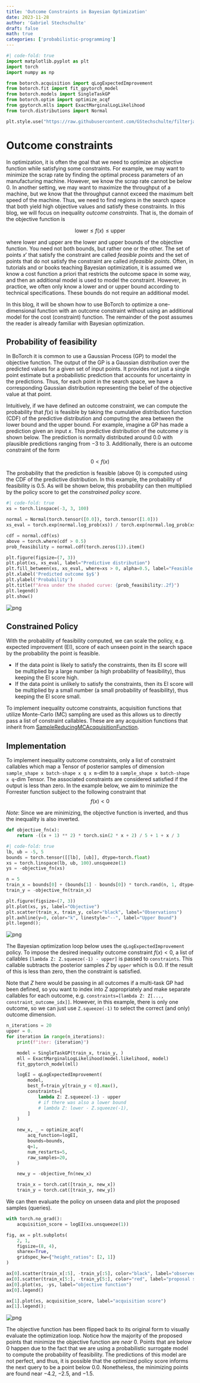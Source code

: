 ```yaml
---
title: 'Outcome Constraints in Bayesian Optimization'
date: 2023-11-28
author: 'Gabriel Stechschulte'
draft: false
math: true
categories: ['probabilistic-programming']
---
```


<!--eofm-->


```python
#| code-fold: true
import matplotlib.pyplot as plt
import torch
import numpy as np

from botorch.acquisition import qLogExpectedImprovement
from botorch.fit import fit_gpytorch_model
from botorch.models import SingleTaskGP
from botorch.optim import optimize_acqf
from gpytorch.mlls import ExactMarginalLogLikelihood
from torch.distributions import Normal

plt.style.use("https://raw.githubusercontent.com/GStechschulte/filterjax/main/docs/styles.mplstyle")
```

# Outcome constraints

In optimization, it is often the goal that we need to optimize an objective function while satisfying some constraints. For example, we may want to minimize the scrap rate by finding the optimal process parameters of an manufacturing machine. However, we know the scrap rate cannot be below 0. In another setting, we may want to maximize the throughput of a machine, but we know that the throughput cannot exceed the maximum belt speed of the machine. Thus, we need to find regions in the search space that both yield high objective values and satisfy these constraints. In this blog, we will focus on inequality _outcome constraints_. That is, the domain of the objective function is

$$\text{lower} \le f(x) \le \text{upper}$$

where $\text{lower}$ and $\text{upper}$ are the lower and upper bounds of the objective function. You need not both bounds, but rather one or the other. The set of points $x'$ that satisfy the constraint are called _feasible points_ and the set of points that do not satisfy the constraint are called _infeasible points_. Often, in tutorials and or books teaching Bayesian optimization, it is assumed we know a cost function a priori that restricts the outcome space in some way, and then an additional model is used to model the constraint. However, in practice, we often only know a lower and or upper bound according to technical specifications. These bounds do not require an additional model.

In this blog, it will be shown how to use BoTorch to optimize a one-dimensional function with an outcome constraint without using an additional model for the cost (constraint) function. The remainder of the post assumes the reader is already familiar with Bayesian optimization.

## Probability of feasibility

In BoTorch it is common to use a Gaussian Process (GP) to model the objective function. The output of the GP is a Gaussian distribution over the predicted values for a given set of input points. It provides not just a single point estimate but a probabilistic prediction that accounts for uncertainty in the predictions. Thus, for each point in the search space, we have a corresponding Gaussian distribution representing the belief of the objective value at that point.

Intuitively, if we have defined an outcome constraint, we can compute the probability that $f(x)$ is feasible by taking the cumulative distribution function (CDF) of the predictive distribution and computing the area between the lower bound and the upper bound. For example, imagine a GP has made a prediction given an input $x$. This predictive distribution of the outcome $y$ is shown below. The prediction is normally distributed around $0.0$ with plausible predictions ranging from $-3$ to $3$. Additionally, there is an outcome constraint of the form

$$0 < f(x)$$

The probability that the prediction is feasible (above $0$) is computed using the CDF of the predictive distribution. In this example, the probability of feasibility is $0.5$. As will be shown below, this probability can then multiplied by the policy score to get the _constrained policy score_.


```python
#| code-fold: true
xs = torch.linspace(-3, 3, 100)

normal = Normal(torch.tensor([0.0]), torch.tensor([1.0]))
xs_eval = torch.exp(normal.log_prob(xs)) / torch.exp(normal.log_prob(xs)).sum()

cdf = normal.cdf(xs)
above = torch.where(cdf > 0.5)
prob_feasibility = normal.cdf(torch.zeros(1)).item()

plt.figure(figsize=(7, 3))
plt.plot(xs, xs_eval, label="Predictive distribution")
plt.fill_between(xs, xs_eval, where=xs > 0, alpha=0.5, label="Feasible region")
plt.xlabel('Predicted outcome $y$')
plt.ylabel('Probability')
plt.title(f"Area under the shaded curve: {prob_feasibility:.2f}")
plt.legend()
plt.show()

```



![png](2023-11-28-constrained-bayesopt_files/2023-11-28-constrained-bayesopt_4_0.png)



## Constrained Policy

With the probability of feasibility computed, we can scale the policy, e.g. expected improvement (EI), score of each unseen point in the search space by the probability the point is feasible.

- If the data point is likely to satisfy the constraints, then its EI score will be multiplied by a large number (a high probability of feasibility), thus keeping the EI score high.
- If the data point is unlikely to satisfy the constraints, then its EI score will be multiplied by a small number (a small probability of feasibility), thus keeping the EI score small.

To implement inequality outcome constraints, acquisition functions that utilize Monte-Carlo (MC) sampling are used as this allows us to directly pass a list of constraint callables. These are any acquisition functions that inherit from [SampleReducingMCAcqquisitionFunction](https://github.com/pytorch/botorch/blob/c14808f7a1ce28fdb0e7158e47330b1006687682/botorch/acquisition/monte_carlo.py#L145).

## Implementation

To implement inequality outcome constraints, only a list of constraint callables which map a Tensor of posterior samples of dimension `sample_shape x batch-shape x q x m`-dim to a `sample_shape x batch-shape x q`-dim Tensor. The associated constraints are considered satisfied if the output is less than zero. In the example below, we aim to minimize the Forrester function subject to the following constraint that
$$f(x) < 0$$

_Note_: Since we are minimizing, the objective function is inverted, and thus the inequality is also inverted.


```python
def objective_fn(x):
    return -((x + 1) ** 2) * torch.sin(2 * x + 2) / 5 + 1 + x / 3
```


```python
#| code-fold: true
lb, ub = -5, 5
bounds = torch.tensor([[lb], [ub]], dtype=torch.float)
xs = torch.linspace(lb, ub, 100).unsqueeze(1)
ys = -objective_fn(xs)

n = 5
train_x = bounds[0] + (bounds[1] - bounds[0]) * torch.rand(n, 1, dtype=torch.double)
train_y = -objective_fn(train_x)

plt.figure(figsize=(7, 3))
plt.plot(xs, ys, label="Objective")
plt.scatter(train_x, train_y, color="black", label="Observations")
plt.axhline(y=0, color="k", linestyle="--", label="Upper Bound")
plt.legend();
```



![png](2023-11-28-constrained-bayesopt_files/2023-11-28-constrained-bayesopt_8_0.png)



The Bayesian optimization loop below uses the `qLogExpectedImprovement` policy. To impose the desired inequality outcome constraint $f(x) < 0$, a list of callables `[lambda Z: Z.squeeze(-1) - upper]` is passed to `constraints`. This callable subtracts the posterior samples $Z$ by `upper` which is $0.0$. If the result of this is less than zero, then the constraint is satisfied.

Note that $Z$ here would be passing in all outcomes if a multi-task GP had been defined, so you want to index into $Z$ appropriately and make separate callables for each outcome, e.g.  `constraints=[lambda Z: Z[..., constraint_outcome_idx]]`. However, in this example, there is only one outcome, so we can just use `Z.squeeze(-1)` to select the correct (and only) outcome dimension.


```python
n_iterations = 20
upper = 0.
for iteration in range(n_iterations):
    print(f"iter: {iteration}")

    model = SingleTaskGP(train_x, train_y, )
    mll = ExactMarginalLogLikelihood(model.likelihood, model)
    fit_gpytorch_model(mll)

    logEI = qLogExpectedImprovement(
        model,
        best_f=train_y[train_y < 0].max(),
        constraints=[
            lambda Z: Z.squeeze(-1) - upper
            # if there was also a lower bound
            # lambda Z: lower - Z.squeeze(-1),
        ]
    )

    new_x, _ = optimize_acqf(
        acq_function=logEI,
        bounds=bounds,
        q=1,
        num_restarts=5,
        raw_samples=20,
    )

    new_y = -objective_fn(new_x)

    train_x = torch.cat([train_x, new_x])
    train_y = torch.cat([train_y, new_y])
```

We can then evaluate the policy on unseen data and plot the proposed samples (queries).


```python
with torch.no_grad():
    acquisition_score = logEI(xs.unsqueeze(1))
```


```python
fig, ax = plt.subplots(
    2, 1,
    figsize=(8, 4),
    sharex=True,
    gridspec_kw={"height_ratios": [2, 1]}
)

ax[0].scatter(train_x[:5], -train_y[:5], color="black", label="observed samples")
ax[0].scatter(train_x[5:], -train_y[5:], color="red", label="proposal samples")
ax[0].plot(xs, -ys, label="objective function")
ax[0].legend()

ax[1].plot(xs, acquisition_score, label="acquisition score")
ax[1].legend();
```



![png](2023-11-28-constrained-bayesopt_files/2023-11-28-constrained-bayesopt_13_0.png)



The objective function has been flipped back to its original form to visually evaluate the optimization loop. Notice how the majority of the proposed points that minimize the objective function are _near_ $0$. Points that are below $0$ happen due to the fact that we are using a probabilistic surrogate model to compute the probability of feasibility. The predictions of this model are not perfect, and thus, it is possible that the optimized policy score informs the next query to be a point below $0.0$. Nonetheless, the minimizing points are found near $-4.2$, $-2.5$, and $-1.5$.
